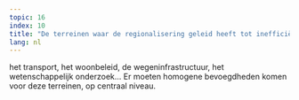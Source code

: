 ```yaml
---
topic: 16
index: 10
title: "De terreinen waar de regionalisering geleid heeft tot inefficiëntie moeten opnieuw gefederaliseerd worden: "
lang: nl
---
```

het transport, het woonbeleid, de wegeninfrastructuur, het wetenschappelijk
onderzoek... Er moeten homogene bevoegdheden komen voor deze terreinen, op
centraal niveau.
